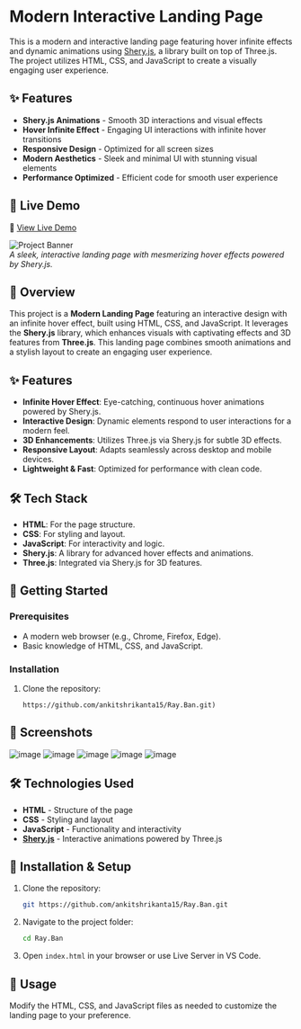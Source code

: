 # Modern Interactive Landing Page

This is a modern and interactive landing page featuring hover infinite effects and dynamic animations using [Shery.js](https://www.npmjs.com/package/sheryjs), a library built on top of Three.js. The project utilizes HTML, CSS, and JavaScript to create a visually engaging user experience.

## ✨ Features

- **Shery.js Animations** - Smooth 3D interactions and visual effects
- **Hover Infinite Effect** - Engaging UI interactions with infinite hover transitions
- **Responsive Design** - Optimized for all screen sizes
- **Modern Aesthetics** - Sleek and minimal UI with stunning visual elements
- **Performance Optimized** - Efficient code for smooth user experience

## 🚀 Live Demo

🔗 [View Live Demo](https://ankitshrikanta15.github.io/Ray.Ban/)

![Project Banner](https://github.com/user-attachments/assets/d2f8b69f-4eab-454a-8b24-44ab678d4019)  
*A sleek, interactive landing page with mesmerizing hover effects powered by Shery.js.*

## 📖 Overview

This project is a **Modern Landing Page** featuring an interactive design with an infinite hover effect, built using HTML, CSS, and JavaScript. It leverages the **Shery.js** library, which enhances visuals with captivating effects and 3D features from **Three.js**. This landing page combines smooth animations and a stylish layout to create an engaging user experience.

## ✨ Features

- **Infinite Hover Effect**: Eye-catching, continuous hover animations powered by Shery.js.
- **Interactive Design**: Dynamic elements respond to user interactions for a modern feel.
- **3D Enhancements**: Utilizes Three.js via Shery.js for subtle 3D effects.
- **Responsive Layout**: Adapts seamlessly across desktop and mobile devices.
- **Lightweight & Fast**: Optimized for performance with clean code.

## 🛠️ Tech Stack

- **HTML**: For the page structure.
- **CSS**: For styling and layout.
- **JavaScript**: For interactivity and logic.
- **Shery.js**: A library for advanced hover effects and animations.
- **Three.js**: Integrated via Shery.js for 3D features.

## 🚀 Getting Started

### Prerequisites
- A modern web browser (e.g., Chrome, Firefox, Edge).
- Basic knowledge of HTML, CSS, and JavaScript.

### Installation
1. Clone the repository:
   ```npm
   https://github.com/ankitshrikanta15/Ray.Ban.git)

## 📸 Screenshots
![image](https://github.com/user-attachments/assets/d2f8b69f-4eab-454a-8b24-44ab678d4019)
![image](https://github.com/user-attachments/assets/ab53c95f-7dd8-4ace-b8f4-7ac5b64da9f1)
![image](https://github.com/user-attachments/assets/33ff9818-8983-45ba-a79b-0be131341abd)
![image](https://github.com/user-attachments/assets/1c0a4f21-4181-4066-a348-f95626f6dc12)
![image](https://github.com/user-attachments/assets/a4478196-b1f2-40ee-9a03-21669ab22198)

## 🛠️ Technologies Used

- **HTML** - Structure of the page
- **CSS** - Styling and layout
- **JavaScript** - Functionality and interactivity
- **[Shery.js](https://www.npmjs.com/package/sheryjs)** - Interactive animations powered by Three.js

## 📂 Installation & Setup

1. Clone the repository:
   ```sh
   git https://github.com/ankitshrikanta15/Ray.Ban.git
   ```
2. Navigate to the project folder:
   ```sh
   cd Ray.Ban
   ```
3. Open `index.html` in your browser or use Live Server in VS Code.

## 📝 Usage

Modify the HTML, CSS, and JavaScript files as needed to customize the landing page to your preference.

